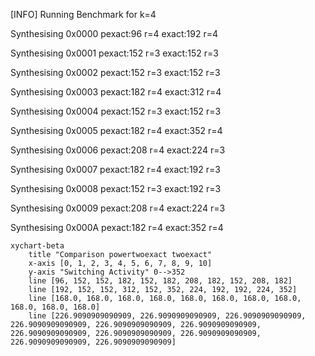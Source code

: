 [INFO] Running Benchmark for k=4

Synthesising 0x0000 pexact:96 r=4 exact:192 r=4

Synthesising 0x0001 pexact:152 r=3 exact:152 r=3

Synthesising 0x0002 pexact:152 r=3 exact:152 r=3

Synthesising 0x0003 pexact:182 r=4 exact:312 r=4

Synthesising 0x0004 pexact:152 r=3 exact:152 r=3

Synthesising 0x0005 pexact:182 r=4 exact:352 r=4

Synthesising 0x0006 pexact:208 r=4 exact:224 r=3

Synthesising 0x0007 pexact:182 r=4 exact:192 r=3

Synthesising 0x0008 pexact:152 r=3 exact:192 r=3

Synthesising 0x0009 pexact:208 r=4 exact:224 r=3

Synthesising 0x000A pexact:182 r=4 exact:352 r=4

```mermaid
xychart-beta
    title "Comparison powertwoexact twoexact"
    x-axis [0, 1, 2, 3, 4, 5, 6, 7, 8, 9, 10]
    y-axis "Switching Activity" 0-->352
    line [96, 152, 152, 182, 152, 182, 208, 182, 152, 208, 182]
    line [192, 152, 152, 312, 152, 352, 224, 192, 192, 224, 352]
    line [168.0, 168.0, 168.0, 168.0, 168.0, 168.0, 168.0, 168.0, 168.0, 168.0, 168.0]
    line [226.9090909090909, 226.9090909090909, 226.9090909090909, 226.9090909090909, 226.9090909090909, 226.9090909090909, 226.9090909090909, 226.9090909090909, 226.9090909090909, 226.9090909090909, 226.9090909090909]
```

